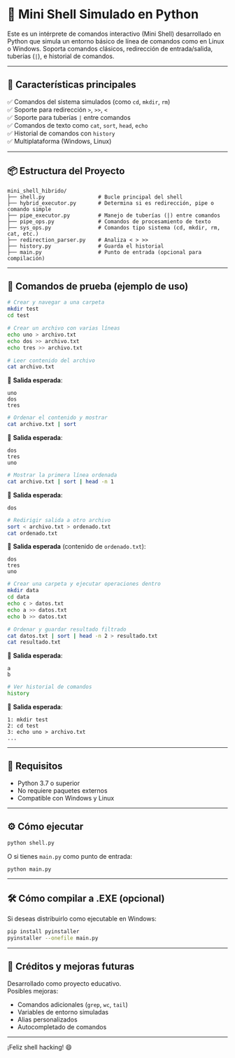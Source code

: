 # 🐚 Mini Shell Simulado en Python

Este es un intérprete de comandos interactivo (Mini Shell) desarrollado en Python que simula un entorno básico de línea de comandos como en Linux o Windows. Soporta comandos clásicos, redirección de entrada/salida, tuberías (`|`), e historial de comandos.

---

## 🚀 Características principales

✅ Comandos del sistema simulados (como `cd`, `mkdir`, `rm`)  
✅ Soporte para redirección `>`, `>>`, `<`  
✅ Soporte para tuberías `|` entre comandos  
✅ Comandos de texto como `cat`, `sort`, `head`, `echo`  
✅ Historial de comandos con `history`  
✅ Multiplataforma (Windows, Linux)

---

## 📦 Estructura del Proyecto

```
mini_shell_hibrido/
├── shell.py                 # Bucle principal del shell
├── hybrid_executor.py       # Determina si es redirección, pipe o comando simple
├── pipe_executor.py         # Manejo de tuberías (|) entre comandos
├── pipe_ops.py              # Comandos de procesamiento de texto
├── sys_ops.py               # Comandos tipo sistema (cd, mkdir, rm, cat, etc.)
├── redirection_parser.py    # Analiza < > >>
├── history.py               # Guarda el historial
├── main.py                  # Punto de entrada (opcional para compilación)
```

---

## 🧪 Comandos de prueba (ejemplo de uso)

```sh
# Crear y navegar a una carpeta
mkdir test
cd test

# Crear un archivo con varias líneas
echo uno > archivo.txt
echo dos >> archivo.txt
echo tres >> archivo.txt

# Leer contenido del archivo
cat archivo.txt
```

💬 **Salida esperada**:
```
uno
dos
tres
```

```sh
# Ordenar el contenido y mostrar
cat archivo.txt | sort
```

💬 **Salida esperada**:
```
dos
tres
uno
```

```sh
# Mostrar la primera línea ordenada
cat archivo.txt | sort | head -n 1
```

💬 **Salida esperada**:
```
dos
```

```sh
# Redirigir salida a otro archivo
sort < archivo.txt > ordenado.txt
cat ordenado.txt
```

💬 **Salida esperada** (contenido de `ordenado.txt`):
```
dos
tres
uno
```

```sh
# Crear una carpeta y ejecutar operaciones dentro
mkdir data
cd data
echo c > datos.txt
echo a >> datos.txt
echo b >> datos.txt

# Ordenar y guardar resultado filtrado
cat datos.txt | sort | head -n 2 > resultado.txt
cat resultado.txt
```

💬 **Salida esperada**:
```
a
b
```

```sh
# Ver historial de comandos
history
```

💬 **Salida esperada**:
```
1: mkdir test
2: cd test
3: echo uno > archivo.txt
...
```

---

## 🧠 Requisitos

- Python 3.7 o superior
- No requiere paquetes externos
- Compatible con Windows y Linux

---

## ⚙️ Cómo ejecutar

```bash
python shell.py
```

O si tienes `main.py` como punto de entrada:

```bash
python main.py
```

---

## 🛠 Cómo compilar a .EXE (opcional)

Si deseas distribuirlo como ejecutable en Windows:

```bash
pip install pyinstaller
pyinstaller --onefile main.py
```

---

## 📌 Créditos y mejoras futuras

Desarrollado como proyecto educativo.  
Posibles mejoras:
- Comandos adicionales (`grep`, `wc`, `tail`)
- Variables de entorno simuladas
- Alias personalizados
- Autocompletado de comandos

---

¡Feliz shell hacking! 😄